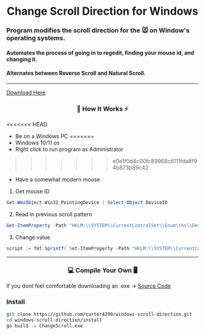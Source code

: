 <h1 align="center">Change Scroll Direction for Windows</h1>

### Program modifies the scroll direction for the 🐭 on Window's operating systems. 
#### Automates the process of going in to regedit, finding your mouse id, and changing it.
#### Alternates between Reverse Scroll and Natural Scroll.

---

<a href="https://github.com/carter4299/windows-scroll-direction/blob/main/ChangeScroll.exe">Download Here</a>

<h3 align="center"> 🔭 How It Works ⚡ </h3>

<<<<<<< HEAD
- Be on a Windows PC
=======
- Windows 10/11 os
- Right click to run program as Administrator
>>>>>>> e0e1f0d4c00fc89968c6111fda8f94b873b89c42
- Have a somewhat modern mouse

1. Get mouse ID
```powershell
Get-WmiObject Win32_PointingDevice | Select-Object DeviceID
```
2. Read in previous scroll pattern
```powershell
Get-ItemProperty -Path "HKLM:\\SYSTEM\\CurrentControlSet\\Enum\\%s\\Device Parameters" -Name "FlipFlopWheel"
```
3. Change value
```powershell
script := fmt.Sprintf(`Set-ItemProperty -Path "HKLM:\\SYSTEM\\CurrentControlSet\\Enum\\%s\\Device Parameters" -Name "FlipFlopWheel" -Value %d`, user.id, user.new_val)
```

---

<h3 align="center"> 💻 Compile Your Own 🖥 </h3>

If you dont feel comfortable downloading an .exe -> [Source Code](/source/)

### Install

```bash
git clone https://github.com/carter4299/windows-scroll-direction.git
cd windows-scroll-direction/install
go build -o ChangeScroll.exe
```
